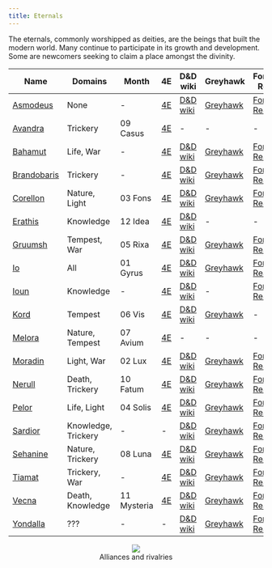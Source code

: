 ```yaml
---
title: Eternals
---
```


The eternals, commonly worshipped as deities, are the beings that built the modern world. Many continue to participate in its growth and development. Some are newcomers seeking to claim a place amongst the divinity.

| Name                                    | Domains             | Month       | 4E                                          | D&D wiki                                                               | Greyhawk                                                               | Forgotten Realms                                                             | Evenfall                                                 | Critical Role                                                     | Wikipedia                                                                            |
|-----------------------------------------|---------------------|-------------|---------------------------------------------|------------------------------------------------------------------------|------------------------------------------------------------------------|------------------------------------------------------------------------------|----------------------------------------------------------|-------------------------------------------------------------------|--------------------------------------------------------------------------------------|
| [Asmodeus](../dossiers/asmodeus)        | None                | -           | [4E](https://dnd4.fandom.com/wiki/Asmodeus) | [D&D wiki](https://dungeonsdragons.fandom.com/wiki/Asmodeus)           | [Greyhawk](https://greyhawkonline.com/greyhawkwiki/Asmodeus)           | [Forgotten Realms](https://forgottenrealms.fandom.com/wiki/Asmodeus)         | -                                                        | [Critical Role](https://criticalrole.fandom.com/wiki/Asmodeus)    | [Wikipedia](https://en.wikipedia.org/wiki/Devil_%28Dungeons_%26_Dragons%29#Asmodeus) |
| [Avandra](../dossiers/avandra)          | Trickery            | 09 Casus    | [4E](https://dnd4.fandom.com/wiki/Avandra)  | -                                                                      | -                                                                      | -                                                                            | [Evenfall](https://evenfall.fandom.com/wiki/Avandra)     | [Critical Role](https://criticalrole.fandom.com/wiki/Avandra)     | -                                                                                    |
| [Bahamut](../dossiers/bahamut)          | Life, War           | -           | [4E](https://dnd4.fandom.com/wiki/Bahamut)  | [D&D wiki](https://dungeonsdragons.fandom.com/wiki/Bahamut)            | [Greyhawk](https://greyhawkonline.com/greyhawkwiki/Bahamut)            | [Forgotten Realms](https://forgottenrealms.fandom.com/wiki/Bahamut)          | [Evenfall](https://evenfall.fandom.com/wiki/Bahamut)     | [Critical Role](https://criticalrole.fandom.com/wiki/Bahaamut)    | [Wikipedia](https://en.wikipedia.org/wiki/Bahamut_%28Dungeons_%26_Dragons%29)        |
| [Brandobaris](/../dossiers/brandobaris) | Trickery            | -           | [4E](https://dnd4.fandom.com/wiki/Bahamut)  | [D&D wiki](https://dungeonsdragons.fandom.com/wiki/Brandobaris)        | [Greyhawk](https://greyhawkonline.com/greyhawkwiki/Brandobaris)        | [Forgotten Realms](https://forgottenrealms.fandom.com/wiki/Brandobaris)      | -                                                        | -                                                                 | -                                                                                    |
| [Corellon](../dossiers/corellon)        | Nature, Light       | 03 Fons     | [4E](https://dnd4.fandom.com/wiki/Corellon) | [D&D wiki](https://dungeonsdragons.fandom.com/wiki/Corellon_Larethian) | [Greyhawk](https://greyhawkonline.com/greyhawkwiki/Corellon_Larethian) | [Forgotten Realms](https://forgottenrealms.fandom.com/wiki/Corellon)         | [Evenfall](https://evenfall.fandom.com/wiki/Corellon)    | [Critical Role](https://criticalrole.fandom.com/wiki/Corellon)    | [Wikipedia](https://en.wikipedia.org/wiki/Corellon_Larethian)                        |
| [Erathis](../dossiers/erathis)          | Knowledge           | 12 Idea     | [4E](https://dnd4.fandom.com/wiki/Erathis)  | [D&D wiki](https://dungeonsdragons.fandom.com/wiki/Erathis)            | -                                                                      | -                                                                            | [Evenfall](https://evenfall.fandom.com/wiki/Erathis)     | [Critical Role](https://criticalrole.fandom.com/wiki/Erathis)     | -                                                                                    |
| [Gruumsh](../dossiers/gruumsh)          | Tempest, War        | 05 Rixa     | [4E](https://dnd4.fandom.com/wiki/Gruumsh)  | [D&D wiki](https://dungeonsdragons.fandom.com/wiki/Gruumsh)            | [Greyhawk](https://greyhawkonline.com/greyhawkwiki/Gruumsh)            | [Forgotten Realms](https://forgottenrealms.fandom.com/wiki/Gruumsh)          | -                                                        | [Critical Role](https://criticalrole.fandom.com/wiki/Gruumsh)     | -                                                                                    |
| [Io](../dossiers/io)                    | All                 | 01 Gyrus    | [4E](https://dnd4.fandom.com/wiki/Io)       | [D&D wiki](https://dungeonsdragons.fandom.com/wiki/Io)                 | [Greyhawk](https://greyhawkonline.com/greyhawkwiki/Io)                 | [Forgotten Realms](https://forgottenrealms.fandom.com/wiki/Asgorath)         | -                                                        | -                                                                 | -                                                                                    |
| [Ioun](../dossiers/ioun)                | Knowledge           | -           | [4E](https://dnd4.fandom.com/wiki/Ioun)     | [D&D wiki](https://dungeonsdragons.fandom.com/wiki/Ioun)               | -                                                                      | [Forgotten Realms](https://forgottenrealms.fandom.com/wiki/Congenio_Ioun)    | [Evenfall](https://evenfall.fandom.com/wiki/Ioun)        | [Critical Role](https://criticalrole.fandom.com/wiki/Ioun)        | -                                                                                    |
| [Kord](../dossiers/kord)                | Tempest             | 06 Vis      | [4E](https://dnd4.fandom.com/wiki/Kord)     | [D&D wiki](https://dungeonsdragons.fandom.com/wiki/Kord)               | [Greyhawk](https://greyhawkonline.com/greyhawkwiki/Kord)               | -                                                                            | [Evenfall](https://evenfall.fandom.com/wiki/Kord)        | [Critical Role](https://criticalrole.fandom.com/wiki/Kord)        | -                                                                                    |
| [Melora](../dossiers/melora)            | Nature, Tempest     | 07 Avium    | [4E](https://dnd4.fandom.com/wiki/Melora)   | -                                                                      | -                                                                      | -                                                                            | [Evenfall](https://evenfall.fandom.com/wiki/Melora)      | [Critical Role](https://criticalrole.fandom.com/wiki/Melora)      | -                                                                                    |
| [Moradin](../dossiers/moradin)          | Light, War          | 02 Lux      | [4E](https://dnd4.fandom.com/wiki/Moradin)  | [D&D wiki](https://dungeonsdragons.fandom.com/wiki/Moradin)            | [Greyhawk](https://greyhawkonline.com/greyhawkwiki/Moradin)            | [Forgotten Realms](https://forgottenrealms.fandom.com/wiki/Moradin)          | [Evenfall](https://evenfall.fandom.com/wiki/Moradin)     | [Critical Role](https://criticalrole.fandom.com/wiki/Moradin)     | [Wikipedia](https://en.wikipedia.org/wiki/Moradin)                                   |
| [Nerull](../dossiers/nerull)            | Death, Trickery     | 10 Fatum    | [4E](https://dnd4.fandom.com/wiki/Nerull)   | [D&D wiki](https://dungeonsdragons.fandom.com/wiki/Nerull)             | [Greyhawk](https://greyhawkonline.com/greyhawkwiki/Nerull)             | [Forgotten Realms](https://forgottenrealms.fandom.com/wiki/Raven_Queen)      | [Evenfall](https://evenfall.fandom.com/wiki/Raven_Queen) | [Critical Role](https://criticalrole.fandom.com/wiki/Raven_Queen) | -                                                                                    |
| [Pelor](../dossiers/pelor)              | Life, Light         | 04 Solis    | [4E](https://dnd4.fandom.com/wiki/Pelor)    | [D&D wiki](https://dungeonsdragons.fandom.com/wiki/Pelor)              | [Greyhawk](https://greyhawkonline.com/greyhawkwiki/Pelor)              | [Forgotten Realms](https://forgottenrealms.fandom.com/wiki/Amaunator)        | [Evenfall](https://evenfall.fandom.com/wiki/Pelor)       | [Critical Role](https://criticalrole.fandom.com/wiki/Pelor)       | -                                                                                    |
| [Sardior](../dossiers/sardior)          | Knowledge, Trickery | -           | -                                           | [D&D wiki](https://dungeonsdragons.fandom.com/wiki/Sardior)            | [Greyhawk](https://greyhawkonline.com/greyhawkwiki/Sardior)            | [Forgotten Realms](https://forgottenrealms.fandom.com/wiki/Sardior)          | -                                                        | -                                                                 | -                                                                                    |
| [Sehanine](../dossiers/sehanine)        | Nature, Trickery    | 08 Luna     | [4E](https://dnd4.fandom.com/wiki/Sehanine) | [D&D wiki](https://dungeonsdragons.fandom.com/wiki/Sehanine_Moonbow)   | [Greyhawk](https://greyhawkonline.com/greyhawkwiki/Sehanine_Moonbow)   | [Forgotten Realms](https://forgottenrealms.fandom.com/wiki/Sehanine_Moonbow) | [Evenfall](https://evenfall.fandom.com/wiki/Sehanine)    | [Critical Role](https://criticalrole.fandom.com/wiki/Sehanine)    | -                                                                                    |
| [Tiamat](../dossiers/tiamat)            | Trickery, War       | -           | [4E](https://dnd4.fandom.com/wiki/Tiamat)   | [D&D wiki](https://dungeonsdragons.fandom.com/wiki/Tiamat)             | [Greyhawk](https://greyhawkonline.com/greyhawkwiki/Tiamat)             | [Forgotten Realms](https://forgottenrealms.fandom.com/wiki/Tiamat)           | -                                                        | [Critical Role](https://criticalrole.fandom.com/wiki/Tiamat)      | [Wikipedia](https://en.wikipedia.org/wiki/Tiamat_%28Dungeons_%26_Dragons%29)         |
| [Vecna](../dossiers/vecna)              | Death, Knowledge    | 11 Mysteria | [4E](https://dnd4.fandom.com/wiki/Vecna)    | [D&D wiki](https://dungeonsdragons.fandom.com/wiki/Vecna)              | [Greyhawk](https://greyhawkonline.com/greyhawkwiki/Vecna)              | [Forgotten Realms](https://forgottenrealms.fandom.com/wiki/Vecna)            | -                                                        | [Critical Role](https://criticalrole.fandom.com/wiki/Vecna)       | [Wikipedia](https://en.wikipedia.org/wiki/Vecna)                                     |
| [Yondalla](../dossiers/yondalla)        | ???                 | -           | -                                           | [D&D wiki](https://dungeonsdragons.fandom.com/wiki/Yondalla)           | [Greyhawk](https://greyhawkonline.com/greyhawkwiki/Yondalla)           | [Forgotten Realms](https://forgottenrealms.fandom.com/wiki/Yondalla)         | -                                                        | -                                                                 | -                                                                                    |

<center><figure>
<a href="../assets/images/eternals.svg"><img src="../assets/images/eternals.svg" style="max-width: 100%; max-height: 500px"></a>
<figcaption style="text-align: center">Alliances and rivalries</figcaption>
</figure></center>

